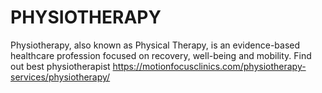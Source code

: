 # PHYSIOTHERAPY
Physiotherapy, also known as Physical Therapy, is an evidence-based healthcare profession focused on recovery, well-being and mobility. Find out  best physiotherapist 
https://motionfocusclinics.com/physiotherapy-services/physiotherapy/
